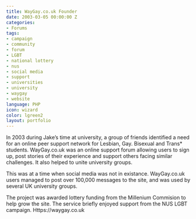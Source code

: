 ```yaml
---
title: WayGay.co.uk Founder
date: 2003-03-05 00:00:00 Z
categories:
- Forums
tags:
- campaign
- community
- forum
- LGBT
- national lottery
- nus
- social media
- support
- universities
- university
- waygay
- website
language: PHP
icon: wizard
color: lgreen2
layout: portfolio
---
```


In 2003 during Jake’s time at university, a group of friends identified a need for an online peer support network for Lesbian, Gay. Bisexual and Trans\* students. WayGay.co.uk was an online support forum allowing users to sign up, post stories of their experience and support others facing similar challenges. It also helped to unite university groups.

This was at a time when social media was not in existance. WayGay.co.uk users managed to post over 100,000 messages to the site, and was used by several UK university groups.

The project was awarded lottery funding from the Millenium Commision to help grow the site. The service briefly enjoyed support from the NUS LGBT campaign. Https://waygay.co.uk
